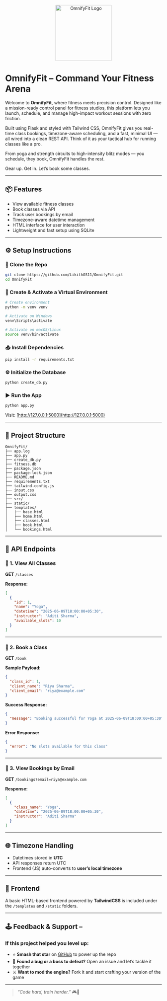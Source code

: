 <p align="center">
  <img src="https://cdn.prod.website-files.com/578142394a3a560c48f0927d/639c46744d03cc0429ce9a2d_Omnify%20Logo%20Dark-p-500.webp" alt="OmnifyFit Logo" width="180"/>
</p>

# OmnifyFit – Command Your Fitness Arena

Welcome to **OmnifyFit**, where fitness meets precision control. Designed like a mission-ready control panel for fitness studios, this platform lets you launch, schedule, and manage high-impact workout sessions with zero friction.

Built using Flask and styled with Tailwind CSS, OmnifyFit gives you real-time class bookings, timezone-aware scheduling, and a fast, minimal UI — all wired into a clean REST API. Think of it as your tactical hub for running classes like a pro.

From yoga and strength circuits to high-intensity blitz modes — you schedule, they book, OmnifyFit handles the rest.

Gear up. Get in. Let’s book some classes.

---

## 📦 Features

- View available fitness classes
- Book classes via API
- Track user bookings by email
- Timezone-aware datetime management
- HTML interface for user interaction
- Lightweight and fast setup using SQLite

---

## ⚙️ Setup Instructions

### 🔁 Clone the Repo

```bash
git clone https://github.com/LikithGS11/OmnifyFit.git
cd OmnifyFit
```

### 🐍 Create & Activate a Virtual Environment

```bash
# Create environment
python -m venv venv

# Activate on Windows
venv\Scripts\activate

# Activate on macOS/Linux
source venv/bin/activate
```

### 📥 Install Dependencies

```bash
pip install -r requirements.txt
```

### ⚙️ Initialize the Database

```bash
python create_db.py
```

### ▶️ Run the App

```bash
python app.py
```

Visit: [http://127.0.0.1:5000](http://127.0.0.1:5000)

---

## 📁 Project Structure

```
OmnifyFit/
├── app.log
├── app.py
├── create_db.py
├── fitness.db
├── package.json
├── package-lock.json
├── README.md
├── requirements.txt
├── tailwind.config.js
├── input.css
├── output.css
├── src/
├── static/
├── templates/
│   ├── base.html
│   ├── home.html
│   ├── classes.html
│   ├── book.html
│   └── bookings.html
```

---

## 📌 API Endpoints

### 📍 1. View All Classes

**GET** `/classes`

**Response:**
```json
[
  {
    "id": 1,
    "name": "Yoga",
    "datetime": "2025-06-09T18:00:00+05:30",
    "instructor": "Aditi Sharma",
    "available_slots": 10
  }
]
```

---

### 📍 2. Book a Class

**GET** `/book`

**Sample Payload:**
```json
{
  "class_id": 1,
  "client_name": "Riya Sharma",
  "client_email": "riya@example.com"
}
```

**Success Response:**
```json
{
  "message": "Booking successful for Yoga at 2025-06-09T18:00:00+05:30"
}
```

**Error Response:**
```json
{
  "error": "No slots available for this class"
}
```

---

### 📍 3. View Bookings by Email

**GET** `/bookings?email=riya@example.com`

**Response:**
```json
[
  {
    "class_name": "Yoga",
    "datetime": "2025-06-09T18:00:00+05:30",
    "instructor": "Aditi Sharma"
  }
]
```

---

## 🌐 Timezone Handling

- Datetimes stored in **UTC**
- API responses return UTC
- Frontend (JS) auto-converts to **user’s local timezone**

---

## 🧪 Frontend

A basic HTML-based frontend powered by **TailwindCSS** is included under the `/templates` and `/static` folders.

---

## 🕹 Feedback & Support – 
### If this project helped you level up:

- ⭐ **Smash that star** on [GitHub](https://github.com/LikithGS11/OmnifyFit) to power up the repo  
- 🐞 **Found a bug or a boss to defeat?** Open an issue and let’s tackle it together  
- ⚔️ **Want to mod the engine?** Fork it and start crafting your version of the game
---
> *“Code hard, train harder.”* 🎮💪

